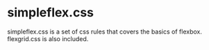 # simpleflex.css
simpleflex.css is a set of css rules that covers the basics of flexbox. flexgrid.css is also included.
